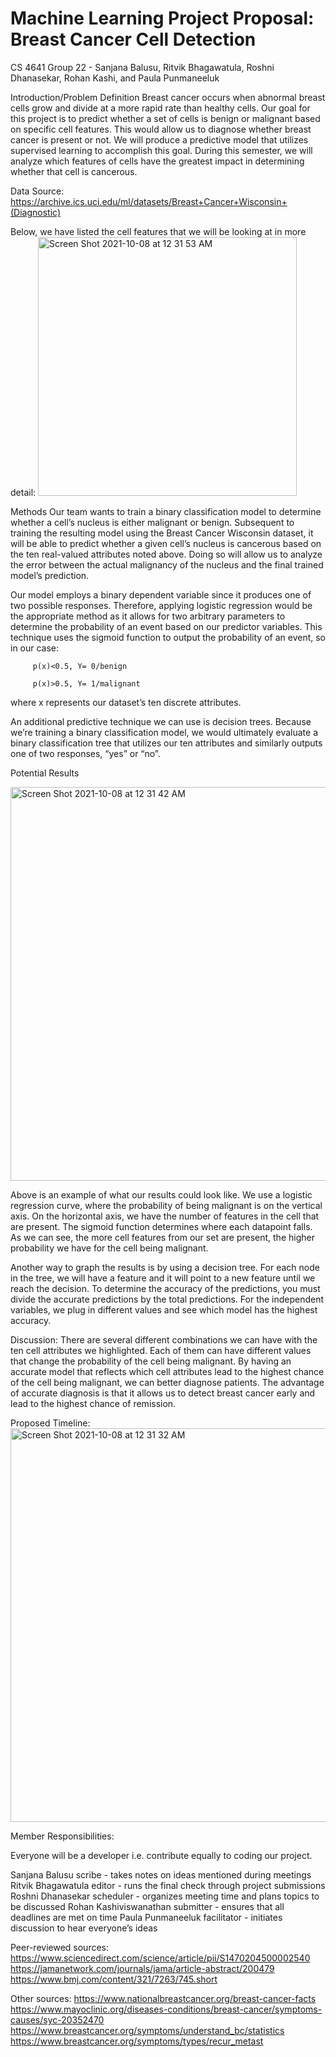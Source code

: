 # Machine Learning Project Proposal: Breast Cancer Cell Detection
CS 4641 Group 22 -  Sanjana Balusu, Ritvik Bhagawatula, Roshni Dhanasekar, Rohan Kashi, and Paula Punmaneeluk

Introduction/Problem Definition
Breast cancer occurs when abnormal breast cells grow and divide at a more rapid rate than healthy cells. Our goal for this project is to predict whether a set of cells is benign or malignant based on specific cell features. This would allow us to diagnose whether breast cancer is present or not. We will produce a predictive model that utilizes supervised learning to accomplish this goal. During this semester, we will analyze which features of cells have the greatest impact in determining whether that cell is cancerous. 

Data
Source: https://archive.ics.uci.edu/ml/datasets/Breast+Cancer+Wisconsin+(Diagnostic)

Below, we have listed the cell features that we will be looking at in more detail:
<img width="414" alt="Screen Shot 2021-10-08 at 12 31 53 AM" src="https://user-images.githubusercontent.com/63989199/136498703-d7e5449e-1b7f-4517-a43f-1b4f07baf10f.png">





Methods
Our team wants to train a binary classification model to determine whether a cell’s nucleus is either malignant or benign. Subsequent to training the resulting model using the Breast Cancer Wisconsin dataset, it will be able to predict whether a given cell’s nucleus is cancerous based on the ten real-valued attributes noted above. Doing so will allow us to analyze the error between the actual malignancy of the nucleus and the final trained model’s prediction.

Our model employs a binary dependent variable since it produces one of two possible responses. Therefore, applying logistic regression would be the appropriate method as it allows for two arbitrary parameters to determine the probability of an event based on our predictor variables. This technique uses the sigmoid function to output the probability of an event, so in our case:

         p(x)<0.5, Y= 0/benign

         p(x)>0.5, Y= 1/malignant
         
where x represents our dataset’s ten discrete attributes.

An additional predictive technique we can use is decision trees. Because we’re training a binary classification model, we would ultimately evaluate a binary classification tree that utilizes our ten attributes and similarly outputs one of two responses, “yes” or “no”.

Potential Results

<img width="630" alt="Screen Shot 2021-10-08 at 12 31 42 AM" src="https://user-images.githubusercontent.com/63989199/136498717-e619b3c1-8bce-4ac3-90db-21c4c90c189f.png">


Above is an example of what our results could look like. We use a logistic regression curve, where the probability of being malignant is on the vertical axis. On the horizontal axis, we have the number of features in the cell that are present. The sigmoid function determines where each datapoint falls. As we can see, the more cell features from our set are present, the higher probability we have for the cell being malignant.  
 
Another way to graph the results is by using a decision tree. For each node in the tree, we will have a feature and it will point to a new feature until we reach the decision. To determine the accuracy of the predictions, you must divide the accurate predictions by the total predictions. For the independent variables, we plug in different values and see which model has the highest accuracy.

Discussion:
There are several different combinations we can have with the ten cell attributes we highlighted. Each of them can have different values that change the probability of the cell being malignant. By having an accurate model that reflects which cell attributes lead to the highest chance of the cell being malignant, we can better diagnose patients. The advantage of accurate diagnosis is that it allows us to detect breast cancer early and lead to the highest chance of remission. 

Proposed Timeline:
<img width="630" alt="Screen Shot 2021-10-08 at 12 31 32 AM" src="https://user-images.githubusercontent.com/63989199/136498727-e2f029a0-3799-46c4-b55e-d564fb95932c.png">


Member Responsibilities:

Everyone will be a developer i.e. contribute equally to coding our project.

Sanjana Balusu 
scribe - takes notes on ideas mentioned during meetings
Ritvik Bhagawatula 
editor - runs the final check through project submissions
Roshni Dhanasekar 
scheduler - organizes meeting time and plans topics to be discussed
Rohan Kashiviswanathan 
submitter - ensures that all deadlines are met on time 
Paula Punmaneeluk 
facilitator - initiates discussion to hear everyone’s ideas


Peer-reviewed sources:
https://www.sciencedirect.com/science/article/pii/S1470204500002540 https://jamanetwork.com/journals/jama/article-abstract/200479 https://www.bmj.com/content/321/7263/745.short 

Other sources:
https://www.nationalbreastcancer.org/breast-cancer-facts
https://www.mayoclinic.org/diseases-conditions/breast-cancer/symptoms-causes/syc-20352470
https://www.breastcancer.org/symptoms/understand_bc/statistics
https://www.breastcancer.org/symptoms/types/recur_metast

